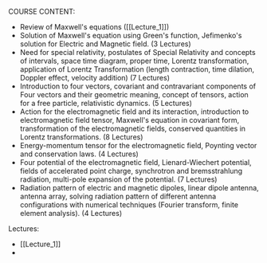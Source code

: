 COURSE CONTENT:
- Review of Maxwell's equations ([[Lecture_1]])
- Solution of Maxwell's equation using Green's function, Jefimenko's solution for Electric and Magnetic field. (3 Lectures)
- Need for special relativity, postulates of Special Relativity and concepts of intervals, space time diagram, proper time, Lorentz transformation, application of Lorentz Transformation (length contraction, time dilation, Doppler effect, velocity addition) (7 Lectures)
- Introduction to four vectors, covariant and contravariant components of Four vectors and their geometric meaning, concept of tensors, action for a free particle, relativistic dynamics. (5 Lectures)
- Action for the electromagnetic field and its interaction, introduction to electromagnetic field tensor, Maxwell's equation in covariant form, transformation of the electromagnetic fields, conserved quantities in Lorentz transformations. (8 Lectures)
- Energy-momentum tensor for the electromagnetic field, Poynting vector and conservation laws. (4 Lectures)
- Four potential of the electromagnetic field, Lienard-Wiechert potential, fields of accelerated point charge, synchrotron and bremsstrahlung radiation, multi-pole expansion of the potential. (7 Lectures)
- Radiation pattern of electric and magnetic dipoles, linear dipole antenna, antenna array, solving radiation pattern of different antenna configurations with numerical techniques (Fourier transform, finite element analysis). (4 Lectures)

Lectures:

- [[Lecture_1]]
- 